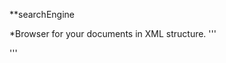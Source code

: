 **searchEngine

*Browser for your documents in XML structure.
'''
<page>
  <id>  </id>
  <title>  </title>
  <text>  </text>
</page>
'''
